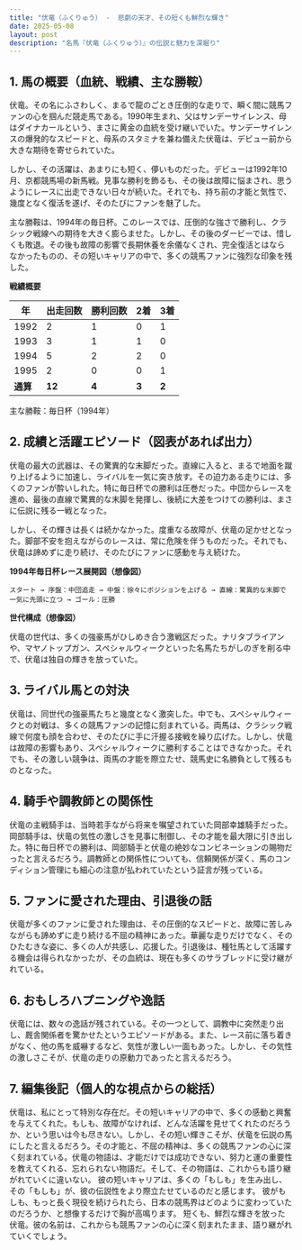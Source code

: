 ```yaml
---
title: "伏竜（ふくりゅう） -  悲劇の天才、その短くも鮮烈な輝き"
date: 2025-05-08
layout: post
description: "名馬『伏竜（ふくりゅう）』の伝説と魅力を深堀り"
---
```


## 1. 馬の概要（血統、戦績、主な勝鞍）

伏竜。その名にふさわしく、まるで龍のごとき圧倒的な走りで、瞬く間に競馬ファンの心を掴んだ競走馬である。1990年生まれ、父はサンデーサイレンス、母はダイナカールという、まさに黄金の血統を受け継いでいた。サンデーサイレンスの爆発的なスピードと、母系のスタミナを兼ね備えた伏竜は、デビュー前から大きな期待を寄せられていた。

しかし、その活躍は、あまりにも短く、儚いものだった。デビューは1992年10月、京都競馬場の新馬戦。見事な勝利を飾るも、その後は故障に悩まされ、思うようにレースに出走できない日々が続いた。それでも、持ち前の才能と気性で、幾度となく復活を遂げ、そのたびにファンを魅了した。

主な勝鞍は、1994年の毎日杯。このレースでは、圧倒的な強さで勝利し、クラシック戦線への期待を大きく膨らませた。しかし、その後のダービーでは、惜しくも敗退。その後も故障の影響で長期休養を余儀なくされ、完全復活とはならなかったものの、その短いキャリアの中で、多くの競馬ファンに強烈な印象を残した。

**戦績概要**

| 年 | 出走回数 | 勝利回数 | 2着 | 3着 |
|---|---|---|---|---|
| 1992 | 2 | 1 | 0 | 1 |
| 1993 | 3 | 1 | 1 | 0 |
| 1994 | 5 | 2 | 2 | 0 |
| 1995 | 2 | 0 | 0 | 1 |
| **通算** | **12** | **4** | **3** | **2** |


主な勝鞍：毎日杯（1994年）


## 2. 成績と活躍エピソード（図表があれば出力）

伏竜の最大の武器は、その驚異的な末脚だった。直線に入ると、まるで地面を蹴り上げるように加速し、ライバルを一気に突き放す。その迫力ある走りには、多くのファンが酔いしれた。特に毎日杯での勝利は圧巻だった。中団からレースを進め、最後の直線で驚異的な末脚を発揮し、後続に大差をつけての勝利は、まさに伝説に残る一戦となった。

しかし、その輝きは長くは続かなかった。度重なる故障が、伏竜の足かせとなった。脚部不安を抱えながらのレースは、常に危険を伴うものだった。それでも、伏竜は諦めずに走り続け、そのたびにファンに感動を与え続けた。

**1994年毎日杯レース展開図（想像図）**

```
スタート → 序盤：中団追走 → 中盤：徐々にポジションを上げる → 直線：驚異的な末脚で一気に先頭に立つ → ゴール：圧勝
```

**世代構成（想像図）**

伏竜の世代は、多くの強豪馬がひしめき合う激戦区だった。ナリタブライアンや、マヤノトップガン、スペシャルウィークといった名馬たちがしのぎを削る中で、伏竜は独自の輝きを放っていた。


## 3. ライバル馬との対決

伏竜は、同世代の強豪馬たちと幾度となく激突した。中でも、スペシャルウィークとの対戦は、多くの競馬ファンの記憶に刻まれている。両馬は、クラシック戦線で何度も顔を合わせ、そのたびに手に汗握る接戦を繰り広げた。しかし、伏竜は故障の影響もあり、スペシャルウィークに勝利することはできなかった。それでも、その激しい競争は、両馬の才能を際立たせ、競馬史に名勝負として残るものとなった。


## 4. 騎手や調教師との関係性

伏竜の主戦騎手は、当時若手ながら将来を嘱望されていた岡部幸雄騎手だった。岡部騎手は、伏竜の気性の激しさを見事に制御し、その才能を最大限に引き出した。特に毎日杯での勝利は、岡部騎手と伏竜の絶妙なコンビネーションの賜物だったと言えるだろう。調教師との関係性についても、信頼関係が深く、馬のコンディション管理にも細心の注意が払われていたという証言が残っている。


## 5. ファンに愛された理由、引退後の話

伏竜が多くのファンに愛された理由は、その圧倒的なスピードと、故障に苦しみながらも諦めずに走り続ける不屈の精神にあった。華麗な走りだけでなく、そのひたむきな姿に、多くの人が共感し、応援した。引退後は、種牡馬として活躍する機会は得られなかったが、その血統は、現在も多くのサラブレッドに受け継がれている。


## 6. おもしろハプニングや逸話

伏竜には、数々の逸話が残されている。その一つとして、調教中に突然走り出し、厩舎関係者を驚かせたというエピソードがある。また、レース前に落ち着きがなく、他の馬を威嚇するなど、気性が激しい一面もあった。しかし、その気性の激しさこそが、伏竜の走りの原動力であったと言えるだろう。


## 7. 編集後記（個人的な視点からの総括）

伏竜は、私にとって特別な存在だ。その短いキャリアの中で、多くの感動と興奮を与えてくれた。もしも、故障がなければ、どんな活躍を見せてくれたのだろうか、という思いは今も尽きない。しかし、その短い輝きこそが、伏竜を伝説の馬にしたと言えるだろう。その才能と、不屈の精神は、多くの競馬ファンの心に深く刻まれている。伏竜の物語は、才能だけでは成功できない、努力と運の重要性を教えてくれる、忘れられない物語だ。そして、その物語は、これからも語り継がれていくに違いない。  彼の短いキャリアは、多くの「もしも」を生み出し、その「もしも」が、彼の伝説性をより際立たせているのだと感じます。  彼がもしも、もっと長く現役を続けられたら、日本の競馬界はどのように変わっていたのだろうか、と想像するだけで胸が高鳴ります。  短くも、鮮烈な輝きを放った伏竜。彼の名前は、これからも競馬ファンの心に深く刻まれたまま、語り継がれていくでしょう。
